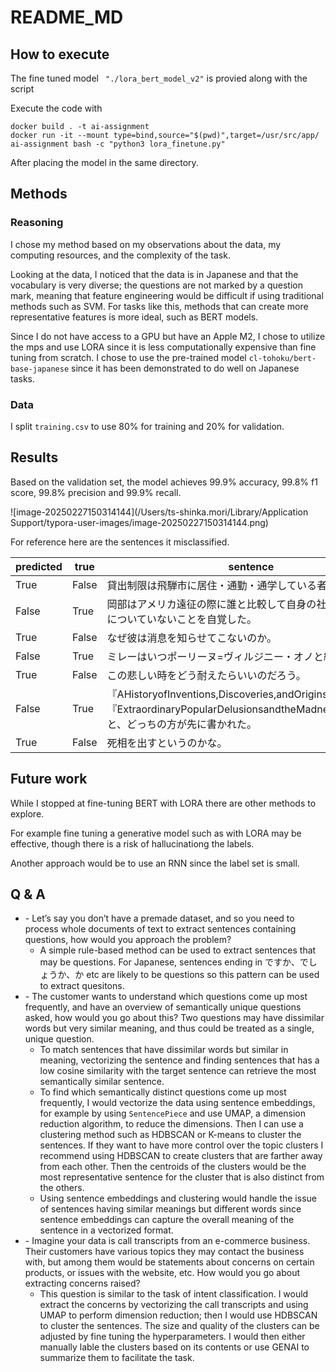 

# README_MD



## How to execute

The fine tuned model  ` "./lora_bert_model_v2"` is provied along with the script

Execute the code with 

```
docker build . -t ai-assignment
docker run -it --mount type=bind,source="$(pwd)",target=/usr/src/app/ ai-assignment bash -c "python3 lora_finetune.py"
```

After placing the model in the same directory.





## Methods

###  Reasoning

I chose my method based on my observations about the data, my computing resources, and the complexity of the task.

Looking at the data, I noticed that the data is in Japanese and that the vocabulary is very diverse; the questions are not marked by a question mark, meaning that feature engineering would be difficult if using traditional methods such as SVM.  For tasks like this, methods that can create more representative features is more ideal, such as BERT models.

Since I do not have access to a GPU but have an Apple M2, I chose to utilize the mps and use LORA since it is less computationally expensive than fine tuning from scratch.  I chose to use the pre-trained model `cl-tohoku/bert-base-japanese` since it has been demonstrated to do well on Japanese tasks.  

### Data
I split `training.csv` to use 80% for training and 20% for validation.  

## Results
Based on the validation set, the model achieves 
 99.9% accuracy, 99.8% f1 score, 99.8% precision and 99.9% recall.

![image-20250227150314144](/Users/ts-shinka.mori/Library/Application Support/typora-user-images/image-20250227150314144.png)

For reference here are the sentences it misclassified.

|predicted|true|sentence|
|----|---|----|
|True | False | 貸出制限は飛騨市に居住・通勤・通学している者。|
|False | True | 岡部はアメリカ遠征の際に誰と比較して自身の社会常識等が身についていないことを自覚した。|
|True | False | なぜ彼は消息を知らせてこないのか。|
|False | True | ミレーはいつポーリーヌ=ヴィルジニー・オノと結婚した。|
|True | False | この悲しい時をどう耐えたらいいのだろう。|
|False | True | 『AHistoryofInventions,Discoveries,andOrigins』と『ExtraordinaryPopularDelusionsandtheMadnessofCrowds』と、どっちの方が先に書かれた。|
|True | False | 死相を出すというのかな。|




## Future work

While I stopped at fine-tuning BERT with LORA there are other methods to explore.

For example fine tuning a generative model such as  with LORA may be effective, though there is a risk of hallucinationg the labels.

Another approach would be to use an RNN since the label set is small. 



## Q & A



- \-  Let’s say you don’t have a premade dataset, and so you need to process whole documents of text to extract sentences containing questions, how would you approach the problem?
  - A simple rule-based method can be used to extract sentences that may be questions. For Japanese, sentences ending in ですか、でしょうか、か etc are likely to be questions so this pattern can be used to extract quesitons.
- \-  The customer wants to understand which questions come up most frequently, and have an overview of semantically unique questions asked, how would you go about this? Two questions may have dissimilar words but very similar meaning, and thus could be treated as a single, unique question.
  - To match sentences that have dissimilar words but similar in meaning, vectorizing the sentence and finding sentences that has a low cosine similarity with the target sentence can retrieve the most semantically similar sentence.
  - To find which semantically distinct questions come up most frequently, I would vectorize the data using sentence embeddings, for example by using `SentencePiece` and use UMAP, a dimension reduction algorithm, to reduce the dimensions. Then I can use a clustering method such as HDBSCAN or K-means to cluster the sentences.  If they want to have more control over the topic clusters I recommend using HDBSCAN to create clusters that are farther away from each other. Then the centroids of the clusters would be the most representative sentence for the cluster that is also distinct from the others.
  - Using sentence embeddings and clustering would handle the issue of sentences having similar meanings but different words since sentence embeddings can capture the overall meaning of the sentence in a vectorized format.
- \-  Imagine your data is call transcripts from an e-commerce business. Their customers have various topics they may contact the business with, but among them would be statements about concerns on certain products, or issues with the website, etc. How would you go about extracting concerns raised?
  - This question is similar to the task of intent classification. I would extract the concerns by vectorizing the call transcripts and using UMAP to perform dimension reduction; then I would use HDBSCAN to cluster the sentences.  The size and quality of the clusters can be adjusted by fine tuning the hyperparameters.  I would then either manually lable the clusters based on its contents or use GENAI to summarize them to facilitate the task.